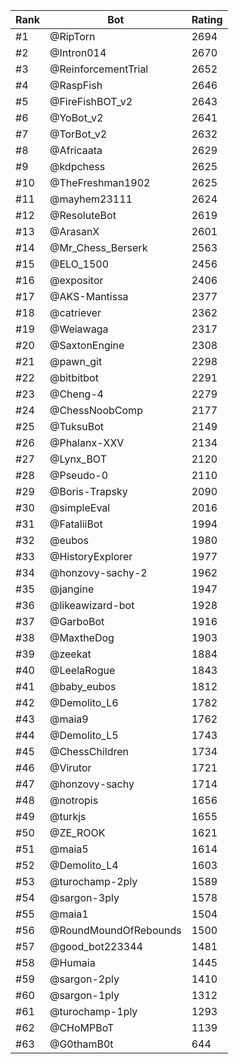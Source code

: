 Rank|Bot|Rating
---|---|---
#1|@RipTorn|2694
#2|@Intron014|2670
#3|@ReinforcementTrial|2652
#4|@RaspFish|2646
#5|@FireFishBOT_v2|2643
#6|@YoBot_v2|2641
#7|@TorBot_v2|2632
#8|@Africaata|2629
#9|@kdpchess|2625
#10|@TheFreshman1902|2625
#11|@mayhem23111|2624
#12|@ResoluteBot|2619
#13|@ArasanX|2601
#14|@Mr_Chess_Berserk|2563
#15|@ELO_1500|2456
#16|@expositor|2406
#17|@AKS-Mantissa|2377
#18|@catriever|2362
#19|@Weiawaga|2317
#20|@SaxtonEngine|2308
#21|@pawn_git|2298
#22|@bitbitbot|2291
#23|@Cheng-4|2279
#24|@ChessNoobComp|2177
#25|@TuksuBot|2149
#26|@Phalanx-XXV|2134
#27|@Lynx_BOT|2120
#28|@Pseudo-0|2110
#29|@Boris-Trapsky|2090
#30|@simpleEval|2016
#31|@FataliiBot|1994
#32|@eubos|1980
#33|@HistoryExplorer|1977
#34|@honzovy-sachy-2|1962
#35|@jangine|1947
#36|@likeawizard-bot|1928
#37|@GarboBot|1916
#38|@MaxtheDog|1903
#39|@zeekat|1884
#40|@LeelaRogue|1843
#41|@baby_eubos|1812
#42|@Demolito_L6|1782
#43|@maia9|1762
#44|@Demolito_L5|1743
#45|@ChessChildren|1734
#46|@Virutor|1721
#47|@honzovy-sachy|1714
#48|@notropis|1656
#49|@turkjs|1655
#50|@ZE_ROOK|1621
#51|@maia5|1614
#52|@Demolito_L4|1603
#53|@turochamp-2ply|1589
#54|@sargon-3ply|1578
#55|@maia1|1504
#56|@RoundMoundOfRebounds|1500
#57|@good_bot223344|1481
#58|@Humaia|1445
#59|@sargon-2ply|1410
#60|@sargon-1ply|1312
#61|@turochamp-1ply|1293
#62|@CHoMPBoT|1139
#63|@G0thamB0t|644
